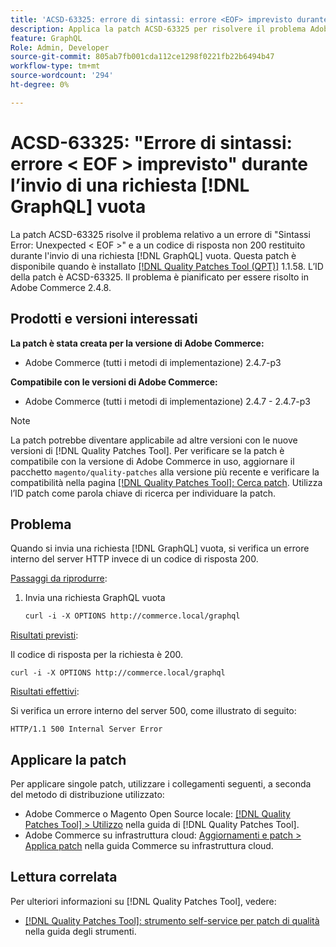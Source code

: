 ```yaml
---
title: 'ACSD-63325: errore di sintassi: errore <EOF> imprevisto durante l''invio di una richiesta vuota [!DNL GraphQL] '
description: Applica la patch ACSD-63325 per risolvere il problema Adobe Commerce in cui si verifica un errore di sintassi durante l'invio di una richiesta [!DNL GraphQL] vuota.
feature: GraphQL
Role: Admin, Developer
source-git-commit: 805ab7fb001cda112ce1298f0221fb22b6494b47
workflow-type: tm+mt
source-wordcount: '294'
ht-degree: 0%

---
```



# ACSD-63325: &quot;Errore di sintassi: errore &lt; EOF > imprevisto&quot; durante l’invio di una richiesta [!DNL GraphQL] vuota

La patch ACSD-63325 risolve il problema relativo a un errore di &quot;Sintassi Error: Unexpected &lt; EOF >&quot; e a un codice di risposta non 200 restituito durante l&#39;invio di una richiesta [!DNL GraphQL] vuota. Questa patch è disponibile quando è installato [[!DNL Quality Patches Tool (QPT)]](/help/tools/quality-patches-tool/quality-patches-tool-to-self-serve-quality-patches.md) 1.1.58. L’ID della patch è ACSD-63325. Il problema è pianificato per essere risolto in Adobe Commerce 2.4.8.

## Prodotti e versioni interessati

**La patch è stata creata per la versione di Adobe Commerce:**

* Adobe Commerce (tutti i metodi di implementazione) 2.4.7-p3

**Compatibile con le versioni di Adobe Commerce:**

* Adobe Commerce (tutti i metodi di implementazione) 2.4.7 - 2.4.7-p3

>[!NOTE]
>
>La patch potrebbe diventare applicabile ad altre versioni con le nuove versioni di [!DNL Quality Patches Tool]. Per verificare se la patch è compatibile con la versione di Adobe Commerce in uso, aggiornare il pacchetto `magento/quality-patches` alla versione più recente e verificare la compatibilità nella pagina [[!DNL Quality Patches Tool]: Cerca patch](https://experienceleague.adobe.com/tools/commerce-quality-patches/index.html). Utilizza l’ID patch come parola chiave di ricerca per individuare la patch.

## Problema

Quando si invia una richiesta [!DNL GraphQL] vuota, si verifica un errore interno del server HTTP invece di un codice di risposta 200.

<u>Passaggi da riprodurre</u>:

1. Invia una richiesta GraphQL vuota

   ```graphql
   curl -i -X OPTIONS http://commerce.local/graphql
   ```

<u>Risultati previsti</u>:

Il codice di risposta per la richiesta è 200.

```
curl -i -X OPTIONS http://commerce.local/graphql
```

<u>Risultati effettivi</u>:

Si verifica un errore interno del server 500, come illustrato di seguito:

```
HTTP/1.1 500 Internal Server Error
```

## Applicare la patch

Per applicare singole patch, utilizzare i collegamenti seguenti, a seconda del metodo di distribuzione utilizzato:

* Adobe Commerce o Magento Open Source locale: [[!DNL Quality Patches Tool] > Utilizzo](/help/tools/quality-patches-tool/usage.md) nella guida di [!DNL Quality Patches Tool].
* Adobe Commerce su infrastruttura cloud: [Aggiornamenti e patch > Applica patch](https://experienceleague.adobe.com/en/docs/commerce-cloud-service/user-guide/develop/upgrade/apply-patches) nella guida Commerce su infrastruttura cloud.

## Lettura correlata

Per ulteriori informazioni su [!DNL Quality Patches Tool], vedere:

* [[!DNL Quality Patches Tool]: strumento self-service per patch di qualità](/help/tools/quality-patches-tool/quality-patches-tool-to-self-serve-quality-patches.md) nella guida degli strumenti.

